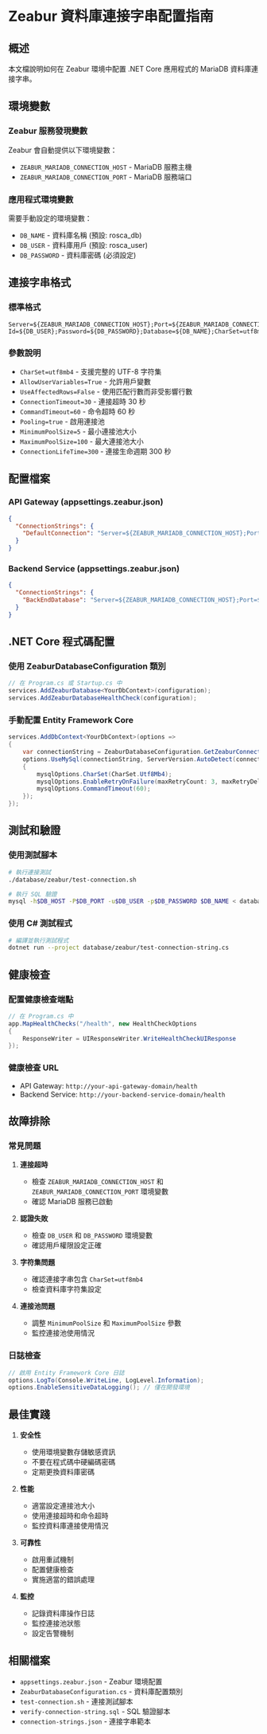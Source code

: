 # Zeabur 資料庫連接字串配置指南

## 概述

本文檔說明如何在 Zeabur 環境中配置 .NET Core 應用程式的 MariaDB 資料庫連接字串。

## 環境變數

### Zeabur 服務發現變數
Zeabur 會自動提供以下環境變數：
- `ZEABUR_MARIADB_CONNECTION_HOST` - MariaDB 服務主機
- `ZEABUR_MARIADB_CONNECTION_PORT` - MariaDB 服務端口

### 應用程式環境變數
需要手動設定的環境變數：
- `DB_NAME` - 資料庫名稱 (預設: rosca_db)
- `DB_USER` - 資料庫用戶 (預設: rosca_user)
- `DB_PASSWORD` - 資料庫密碼 (必須設定)

## 連接字串格式

### 標準格式
```
Server=${ZEABUR_MARIADB_CONNECTION_HOST};Port=${ZEABUR_MARIADB_CONNECTION_PORT};User Id=${DB_USER};Password=${DB_PASSWORD};Database=${DB_NAME};CharSet=utf8mb4;AllowUserVariables=True;UseAffectedRows=False;ConnectionTimeout=30;CommandTimeout=60;Pooling=true;MinimumPoolSize=5;MaximumPoolSize=100;ConnectionLifeTime=300;
```

### 參數說明
- `CharSet=utf8mb4` - 支援完整的 UTF-8 字符集
- `AllowUserVariables=True` - 允許用戶變數
- `UseAffectedRows=False` - 使用匹配行數而非受影響行數
- `ConnectionTimeout=30` - 連接超時 30 秒
- `CommandTimeout=60` - 命令超時 60 秒
- `Pooling=true` - 啟用連接池
- `MinimumPoolSize=5` - 最小連接池大小
- `MaximumPoolSize=100` - 最大連接池大小
- `ConnectionLifeTime=300` - 連接生命週期 300 秒

## 配置檔案

### API Gateway (appsettings.zeabur.json)
```json
{
  "ConnectionStrings": {
    "DefaultConnection": "Server=${ZEABUR_MARIADB_CONNECTION_HOST};Port=${ZEABUR_MARIADB_CONNECTION_PORT};User Id=${DB_USER};Password=${DB_PASSWORD};Database=${DB_NAME};CharSet=utf8mb4;AllowUserVariables=True;UseAffectedRows=False;ConnectionTimeout=30;CommandTimeout=60;Pooling=true;MinimumPoolSize=5;MaximumPoolSize=100;ConnectionLifeTime=300;"
  }
}
```

### Backend Service (appsettings.zeabur.json)
```json
{
  "ConnectionStrings": {
    "BackEndDatabase": "Server=${ZEABUR_MARIADB_CONNECTION_HOST};Port=${ZEABUR_MARIADB_CONNECTION_PORT};User Id=${DB_USER};Password=${DB_PASSWORD};Database=${DB_NAME};CharSet=utf8mb4;AllowUserVariables=True;UseAffectedRows=False;ConnectionTimeout=30;CommandTimeout=60;Pooling=true;MinimumPoolSize=5;MaximumPoolSize=100;ConnectionLifeTime=300;"
  }
}
```

## .NET Core 程式碼配置

### 使用 ZeaburDatabaseConfiguration 類別
```csharp
// 在 Program.cs 或 Startup.cs 中
services.AddZeaburDatabase<YourDbContext>(configuration);
services.AddZeaburDatabaseHealthCheck(configuration);
```

### 手動配置 Entity Framework Core
```csharp
services.AddDbContext<YourDbContext>(options =>
{
    var connectionString = ZeaburDatabaseConfiguration.GetZeaburConnectionString(configuration);
    options.UseMySql(connectionString, ServerVersion.AutoDetect(connectionString), mysqlOptions =>
    {
        mysqlOptions.CharSet(CharSet.Utf8Mb4);
        mysqlOptions.EnableRetryOnFailure(maxRetryCount: 3, maxRetryDelay: TimeSpan.FromSeconds(30), errorNumbersToAdd: null);
        mysqlOptions.CommandTimeout(60);
    });
});
```

## 測試和驗證

### 使用測試腳本
```bash
# 執行連接測試
./database/zeabur/test-connection.sh

# 執行 SQL 驗證
mysql -h$DB_HOST -P$DB_PORT -u$DB_USER -p$DB_PASSWORD $DB_NAME < database/zeabur/verify-connection-string.sql
```

### 使用 C# 測試程式
```bash
# 編譯並執行測試程式
dotnet run --project database/zeabur/test-connection-string.cs
```

## 健康檢查

### 配置健康檢查端點
```csharp
// 在 Program.cs 中
app.MapHealthChecks("/health", new HealthCheckOptions
{
    ResponseWriter = UIResponseWriter.WriteHealthCheckUIResponse
});
```

### 健康檢查 URL
- API Gateway: `http://your-api-gateway-domain/health`
- Backend Service: `http://your-backend-service-domain/health`

## 故障排除

### 常見問題

1. **連接超時**
   - 檢查 `ZEABUR_MARIADB_CONNECTION_HOST` 和 `ZEABUR_MARIADB_CONNECTION_PORT` 環境變數
   - 確認 MariaDB 服務已啟動

2. **認證失敗**
   - 檢查 `DB_USER` 和 `DB_PASSWORD` 環境變數
   - 確認用戶權限設定正確

3. **字符集問題**
   - 確認連接字串包含 `CharSet=utf8mb4`
   - 檢查資料庫字符集設定

4. **連接池問題**
   - 調整 `MinimumPoolSize` 和 `MaximumPoolSize` 參數
   - 監控連接池使用情況

### 日誌檢查
```csharp
// 啟用 Entity Framework Core 日誌
options.LogTo(Console.WriteLine, LogLevel.Information);
options.EnableSensitiveDataLogging(); // 僅在開發環境
```

## 最佳實踐

1. **安全性**
   - 使用環境變數存儲敏感資訊
   - 不要在程式碼中硬編碼密碼
   - 定期更換資料庫密碼

2. **性能**
   - 適當設定連接池大小
   - 使用連接超時和命令超時
   - 監控資料庫連接使用情況

3. **可靠性**
   - 啟用重試機制
   - 配置健康檢查
   - 實施適當的錯誤處理

4. **監控**
   - 記錄資料庫操作日誌
   - 監控連接池狀態
   - 設定告警機制

## 相關檔案

- `appsettings.zeabur.json` - Zeabur 環境配置
- `ZeaburDatabaseConfiguration.cs` - 資料庫配置類別
- `test-connection.sh` - 連接測試腳本
- `verify-connection-string.sql` - SQL 驗證腳本
- `connection-strings.json` - 連接字串範本